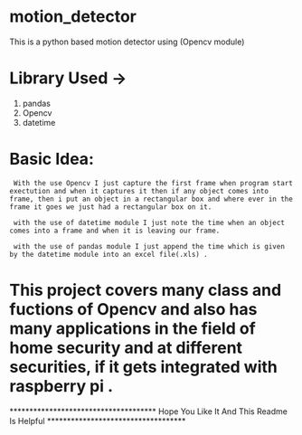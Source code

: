 
# motion_detector
This is a python based motion detector using (Opencv module) 


# Library Used ->
1. pandas
2. Opencv 
3. datetime


# Basic Idea: 
     With the use Opencv I just capture the first frame when program start exectution and when it captures it then if any object comes into frame, then i put an object in a rectangular box and where ever in the frame it goes we just had a rectangular box on it.
     
     with the use of datetime module I just note the time when an object comes into a frame and when it is leaving our frame.
     
     with the use of pandas module I just append the time which is given by the datetime module into an excel file(.xls) .
     
# This project covers many class and fuctions of Opencv and also has many applications in the field of home security and at different securities, if it gets integrated with raspberry pi .

*************************************  Hope You Like It And This Readme Is Helpful  ***********************************
